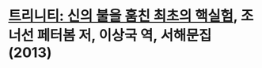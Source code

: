 # [트리니티: 신의 불을 훔친 최초의 핵실험][homepage], 조너선 페터봄 저, 이상국 역, 서해문집 (2013)

[homepage]: http://www.booksea.co.kr/book/book_read.php?&num=3665

